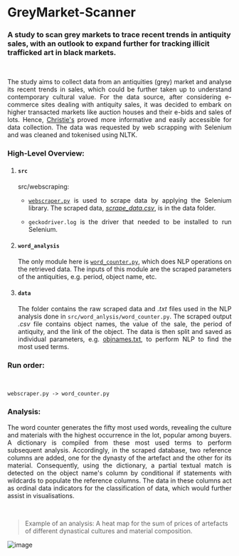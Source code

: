 # GreyMarket-Scanner</br>

### A study to scan grey markets to trace recent trends in antiquity sales, with an outlook to expand further for tracking illicit trafficked art in black markets.</br>
</br>
<div align="justify">

The study aims to collect data from an antiquities (grey) market and analyse its recent trends in sales, which could be further taken up to understand contemporary cultural value. For the data source, after considering e-commerce sites dealing with antiquity sales, it was decided to embark on higher transacted markets like auction houses and their e-bids and sales of lots. Hence, [Christie's](https://www.christies.com) proved more informative and easily accessible for data collection. The data was requested by web scrapping with Selenium and was cleaned and tokenised using NLTK.</br>
</div>

<div align="justify">

### High-Level Overview:</br>

1. #### ``src``
    src/webscraping:</br>

     - [``webscraper.py``](src/webscraping/webscraper.py) is used to scrape data by applying the Selenium library. The scraped data, [<i>scrape_data.csv</i>](data/scrape_data), is in the data folder.</br>

     - ``geckodriver.log`` is the driver that needed to be installed to run Selenium.</br>
2.  #### ``word_analysis``
    The only module here is [``word_counter.py``](word_analysis/word_counter.py), which does NLP operations on the retrieved data. The inputs of this module are the scraped parameters of the antiquities, e.g. period, object name, etc.
3.  #### ``data``
    The folder contains the raw scraped data and <i>.txt</i> files used in the NLP analysis done in ``src/word_anlysis/word_counter.py``. The scraped output <i>.csv</i> file contains object names, the value of the sale, the period of antiquity,       and the link of the object. The data is then split and saved as individual parameters, e.g. [objnames.txt](data/objnames.txt), to perform NLP to find the most used terms.</br>
    </div>

### Run order:</br>
</br>

````
webscraper.py -> word_counter.py
````
<div align="justify">

### Analysis:</br>

The word counter generates the fifty most used words, revealing the culture and materials with the highest occurrence in the lot, popular among buyers. A dictionary is compiled from these most used terms to perform subsequent analysis. Accordingly, in the scraped database, two reference columns are added, one for the dynasty of the artefact and the other for its material. Consequently, using the dictionary, a partial textual match is detected on the object name's column by conditional if statements with wildcards to populate the reference columns. The data in these columns act as ordinal data indicators for the classification of data, which would further assist in visualisations.</br>
</div>

</br>

> Example of an analysis: A heat map for the sum of prices of artefacts of different dynastical cultures and material composition.</br>


![image](https://github.com/Guganesan-Ilavarasan/GreyMarket-Scanner/assets/85569213/614073a2-ad4f-4cfd-a77d-71c1d6e4e672)

